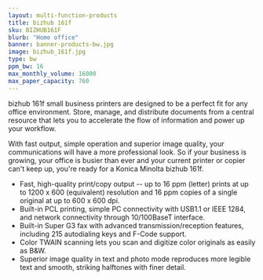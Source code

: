 ```yaml
---
layout: multi-function-products
title: bizhub 161f
sku: BIZHUB161F
blurb: "Home office"
banner: banner-products-bw.jpg
image: bizhub_161f.jpg
type: bw
ppm_bw: 16
max_monthly_volume: 16000
max_paper_capacity: 760
---
```


bizhub 161f small business printers are designed to be a perfect fit for any office environment. Store, manage, and distribute documents from a central resource that lets you to accelerate the flow of information and power up your workflow.  

With fast output, simple operation and superior image quality, your communications will have a more professional look. So if your business is growing, your office is busier than ever and your current printer or copier can't keep up, you're ready for a Konica Minolta bizhub 161f.  

* Fast, high-quality print/copy output -- up to 16 ppm (letter) prints at up to 1200 x 600 (equivalent) resolution and 16 ppm copies of a single original at up to 600 x 600 dpi.  
* Built-in PCL printing, simple PC connectivity with USB1.1 or IEEE 1284, and network connectivity through 10/100BaseT interface.  
* Built-in Super G3 fax with advanced transmission/reception features, including 215 autodialing keys and F-Code support.  
* Color TWAIN scanning lets you scan and digitize color originals as easily as B&W.  
* Superior image quality in text and photo mode reproduces more legible text and smooth, striking halftones with finer detail.
